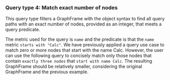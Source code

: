 ### Query type 4: Match exact number of nodes


This query type filters a GraphFrame with the object syntax to find all query paths with an exact number of nodes, provided as an integer, that meets a query predicate.

The metric used for the query is `name` and the predicate is that the `name` metric `starts with "Calc"`. We have previously applied a query use case to match zero or more nodes that start with the name Calc. However, the user can use the following query to concisely match only those nodes that contain `exactly three nodes` that `start with name Calc`. The resulting GraphFrame should be relatively smaller, considering the original GraphFrame and the previous example.